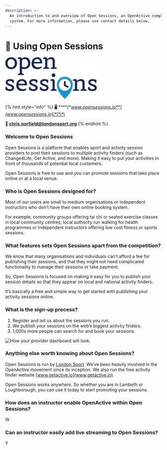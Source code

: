 ```yaml
---
description: >-
  An introduction to and overview of Open Sessions, an OpenActive compliant
  system. For more information, please use contact details below.
---
```


# 💫 Using Open Sessions

![](../../../.gitbook/assets/open-sessions-logo-13.33.04.png)

{% hint style="info" %}
🖥 ****[**www.opensessions.io**](www.opensessions.io)\*\*\*\*

**📨 chris.norfield@londonsport.org**
{% endhint %}

### Welcome to Open Sessions

Open Sessions is a platform that enables sport and activity session providers to post their sessions to multiple activity finders \(such as Change4Life, Get Active, and more\). Making it easy to put your activities in front of thousands of potential local customers.

Open Sessions is free to use and you can promote sessions that take place online or at a local venue.

### Who is Open Sessions designed for?

Most of our users are small to medium organisations or independent instructors who don’t have their own online booking system.

For example, community groups offering tai chi or seated exercise classes in local community centres; local authority run walking for health programmes or independent instructors offering low cost fitness or sports sessions.

### What features sets Open Sessions apart from the competition?

We know that many organisations and individuals can’t afford a fee for publishing their sessions, and that they might not need complicated functionality to manage their sessions or take payment.

So, Open Sessions is focused on making it easy for you to publish your session details so that they appear on local and national activity finders.

It’s basically a free and simple way to get started with publishing your activity sessions online.

### What is the sign-up process?

1. Register and tell us about the sessions you run.
2. We publish your sessions on the web’s biggest activity finders.
3. 1,000s more people can search for and book your sessions.

![How your provider dashboard will look.](https://lh5.googleusercontent.com/ROjBarCQTxcWhB92nb6ivx4V8S0OkxUT0iunnJ2BE65S1Js6DJq4mNonylI4bJj_eA5FlH-r4zcWTqwjHBNsD1XG1UzyulVTwduEOW7jbax-YIBJ7irhttW-idhj5ntohcVYt3fy)

### Anything else worth knowing about Open Sessions?

Open Sessions is run by [London Sport](https://londonsport.org/). We’ve been heavily involved in the OpenActive movement since its inception. We also run the free activity finder website [www.getactive.io](www.getactive.io).

Open Sessions works anywhere. So whether you are in Lambeth or Loughborough, you can use it today to start promoting your sessions.

### How does an instructor enable OpenActive within Open Sessions?

W

### **Can an instructor easily add live streaming to Open Sessions?**

Y

